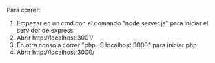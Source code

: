 Para correr:
1. Empezar en un cmd con el comando "node server.js" para iniciar el servidor de express
2. Abrir http://localhost:3001/
3. En otra consola correr "php -S localhost:3000" para iniciar php
4. Abrir http://localhost:3000/ 
